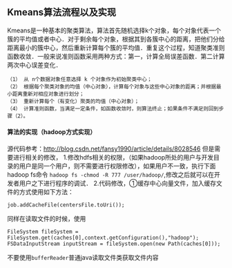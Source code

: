 ## Kmeans算法流程以及实现
Kmeans是一种基本的聚类算法，算法首先随机选择k个对象，每个对象代表一个簇的平均值或者中心．对于剩余每个对象，根据其到各簇中心的距离，把他们分给距离最小的簇中心，然后重新计算每个簇的平均值．重复这个过程，知道聚类准则函数收敛．一般来说准则函数采用两种方式：第一，计算全局误差函数．第二计算两次中心误差变化．
```
（1） 从 n个数据对象任意选择 k 个对象作为初始聚类中心；
（2） 根据每个聚类对象的均值（中心对象），计算每个对象与这些中心对象的距离；并根据最小距离重新对相应对象进行划分；
（3） 重新计算每个（有变化）聚类的均值（中心对象）；
（4） 计算准则函数，当满足一定条件，如函数收敛时，则算法终止；如果条件不满足则回到步骤（2）。
```
#### 算法的实现（hadoop方式实现）
源代码参考：http://blog.csdn.net/fansy1990/article/details/8028546
但是需要进行相关的修改，
1.修改hdfs相关的权限，（如果hadoop所处的用户与开发目录的用户是同一个用户，则不需要进行权限修改），如果用户不一致，执行下面hadoop fs命令
`hadoop fs -chmod -R 777 /user/hadoop/`,修改之后就可以在开发者用户之下进行程序的调试．
2.代码修改，①缓存中心向量文件，加入缓存文件的方式使用如下方法：
```
job.addCacheFile(centersFile.toUri());
```
同样在读取文件的时候，使用
```
FileSystem fileSystem = FileSystem.get(caches[0],context.getConfiguration(),"hadoop");
FSDataInputStream inputStream = fileSystem.open(new Path(caches[0]));
```
不要使用`bufferReader`普通java读取文件类获取文件内容
